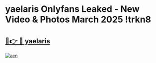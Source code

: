 # yaelaris Onlyfans Leaked - New Video & Photos March 2025 !trkn8

# <h2><a href="https://ihdh2u.iuczelnia.edu.pl?title=yaelaris&ref=trkn8">🔗👉 🔴 yaelaris</a></h2>

[![acn](https://github.com/user-attachments/assets/0f9c940e-d8b0-45ae-aac7-cd30a18b3e1c)](https://ihdh2u.iuczelnia.edu.pl?title=yaelaris&ref=trkn8)


